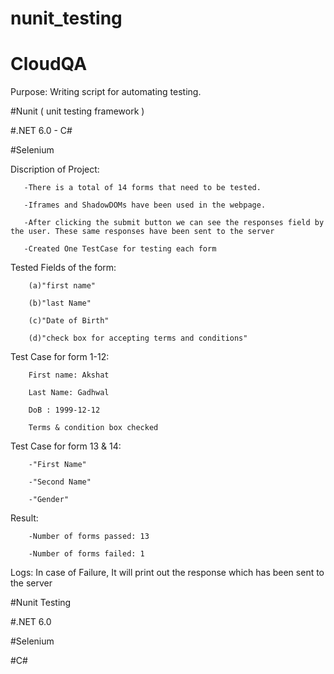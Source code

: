 # nunit_testing

# CloudQA



Purpose:  Writing script for automating testing.




#Nunit ( unit testing framework )

#.NET 6.0 - C#

#Selenium







Discription of Project:

       -There is a total of 14 forms that need to be tested. 

       -Iframes and ShadowDOMs have been used in the webpage.

       -After clicking the submit button we can see the responses field by the user. These same responses have been sent to the server

       -Created One TestCase for testing each form







Tested Fields of the form:

        (a)"first name"
        
        (b)"last Name"
        
        (c)"Date of Birth"
        
        (d)"check box for accepting terms and conditions"
       
       

Test Case for form 1-12:

        First name: Akshat
        
        Last Name: Gadhwal
        
        DoB : 1999-12-12
        
        Terms & condition box checked
        
        

Test Case for form 13 & 14:

        -"First Name"
        
        -"Second Name"
        
        -"Gender"



Result: 

        -Number of forms passed: 13
        
        -Number of forms failed: 1
   

Logs:  In case of Failure, It will print out the response which has been sent to the server


#Nunit Testing

#.NET 6.0

#Selenium

#C#
